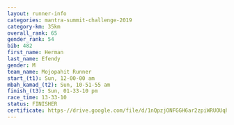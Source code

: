```yaml
---
layout: runner-info 
categories: mantra-summit-challenge-2019 
category-km: 35km 
overall_rank: 65
gender_rank: 54
bib: 482
first_name: Herman
last_name: Efendy
gender: M
team_name: Mojopahit Runner
start_(t1): Sun, 12-00-00 am
mbah_kamad_(t2): Sun, 10-51-55 am
finish_(t3): Sun, 01-33-10 pm
race_time: 13-33-10
status: FINISHER
certificate: https-//drive.google.com/file/d/1nQpzjONFGGH6ar2zpiWRUOUqhl7lcLkc/view?usp=sharing
---
```

